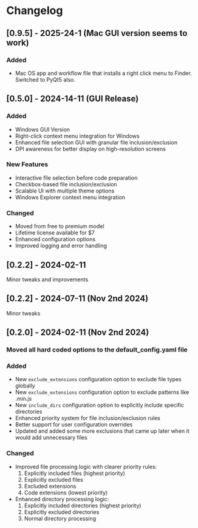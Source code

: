 # Changelog

## [0.9.5] - 2025-24-1 (Mac GUI version seems to work)

### Added

- Mac OS app and workflow file that installs a right click menu to Finder. Switched to PyQt5 also.

## [0.5.0] - 2024-14-11 (GUI Release)

### Added

- Windows GUI Version
- Right-click context menu integration for Windows
- Enhanced file selection GUI with granular file inclusion/exclusion
- DPI awareness for better display on high-resolution screens

### New Features

- Interactive file selection before code preparation
- Checkbox-based file inclusion/exclusion
- Scalable UI with multiple theme options
- Windows Explorer context menu integration

### Changed

- Moved from free to premium model
- Lifetime license available for $7
- Enhanced configuration options
- Improved logging and error handling

## [0.2.2] - 2024-02-11

Minor tweaks and improvements

## [0.2.2] - 2024-07-11 (Nov 2nd 2024)

Minor tweaks

## [0.2.0] - 2024-02-11 (Nov 2nd 2024)

### Moved all hard coded options to the default_config.yaml file

### Added

- New `exclude_extensions` configuration option to exclude file types globally
- New `exclude_extensions` configuration option to exclude patterns like .min.js
- New `include_dirs` configuration option to explicitly include specific directories
- Enhanced priority system for file inclusion/exclusion rules
- Better support for user configuration overrides
- Updated and added some more exclusions that came up later when it would add unnecessary files

### Changed

- Improved file processing logic with clearer priority rules:
  1. Explicitly included files (highest priority)
  2. Explicitly excluded files
  3. Excluded extensions
  4. Code extensions (lowest priority)
- Enhanced directory processing logic:
  1. Explicitly included directories (highest priority)
  2. Explicitly excluded directories
  3. Normal directory processing
